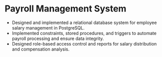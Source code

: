 # Payroll Management System
- Designed and implemented a relational database system for employee salary management in PostgreSQL.
- Implemented constraints, stored procedures, and triggers to automate payroll processing and ensure data integrity.
- Designed role-based access control and reports for salary distribution and compensation analysis.
